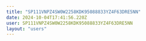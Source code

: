 ```yaml
---
title: "SP111VNPZ4SW0W2258KDK95088833YZ4F63DRE5NN"
date: 2024-10-04T17:41:56.220Z
user: SP111VNPZ4SW0W2258KDK95088833YZ4F63DRE5NN
layout: "users"
---
```

    